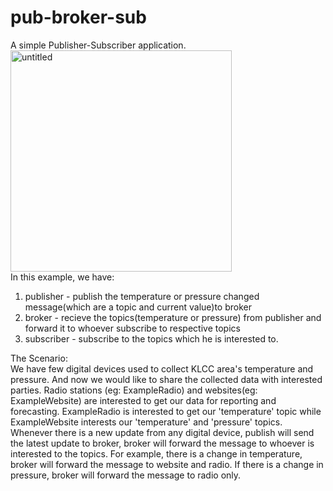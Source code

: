 # pub-broker-sub
A simple Publisher-Subscriber application.
<br/>
<img width="354" alt="untitled" src="https://user-images.githubusercontent.com/47944245/53300304-55534280-3880-11e9-97e7-2a0ddf589669.png">
<br/>
In this example, we have:
1. publisher  - publish the temperature or pressure changed message(which are a topic and current value)to broker
2. broker     - recieve the topics(temperature or pressure) from publisher and forward it to whoever subscribe to respective topics
3. subscriber - subscribe to the topics which he is interested to.

The Scenario:
<br/>
We have few digital devices used to collect KLCC area's temperature and pressure. And now we would like to share the collected data with interested parties. Radio stations (eg: ExampleRadio) and websites(eg: ExampleWebsite) are interested to get our data for reporting and forecasting. 
ExampleRadio is interested to get our 'temperature' topic while ExampleWebsite interests our 'temperature' and 'pressure' topics. Whenever there is a new update from any digital device, publish will send the latest update to broker, broker will forward the message to whoever is interested to the topics. For example, there is a change in temperature, broker will forward the message to website and radio. If there is a change in pressure, broker will forward the message to radio only. 
